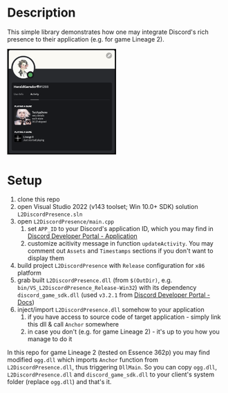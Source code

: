 # Description

This simple library demonstrates how one may integrate Discord's rich presence to their application (e.g. for game Lineage 2).

<img src="./assets/preview.png" alt="Preview" width=50%>

# Setup
1. clone this repo
2. open Visual Studio 2022 (v143 toolset; Win 10.0+ SDK) solution `L2DiscordPresence.sln`
3. open `L2DiscordPresence/main.cpp`
    1. set `APP_ID` to your Discord's application ID, which you may find in [Discord Developer Portal - Application](https://discord.com/developers/applications)
    2. customize acitivity message in function `updateActivity`. You may comment out `Assets` and `Timestamps` sections if you don't want to display them
4. build project `L2DiscordPresence` with `Release` configuration for `x86` platform
5. grab built `L2DiscordPresence.dll` (from `$(OutDir)`, e.g. `bin/VS_L2DiscordPresence_Release-Win32`) with its dependency `discord_game_sdk.dll` (used `v3.2.1` from [Discord Developer Portal - Docs](https://discord.com/developers/docs/game-sdk/sdk-starter-guide#step-1-get-the-thing))
6. inject/import `L2DiscordPresence.dll` somehow to your application
    1. if you have access to source code of target application - simply link this dll & call `Anchor` somewhere
    2. in case you don't (e.g. for game Lineage 2) - it's up to you how you manage to do it

In this repo for game Lineage 2 (tested on Essence 362p) you may find modified `ogg.dll` which imports `Anchor` function from `L2DiscordPresence.dll`, thus triggering `DllMain`. So you can copy `ogg.dll`, `L2DiscordPresence.dll` and `discord_game_sdk.dll` to your client's system folder (replace `ogg.dll`) and that's it.